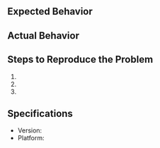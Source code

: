 ## Expected Behavior


## Actual Behavior


## Steps to Reproduce the Problem

1.
1.
1.

## Specifications

- Version:
- Platform: